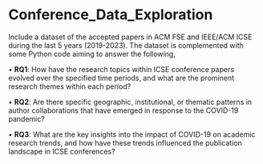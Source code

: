 # Conference_Data_Exploration
Include a dataset of the accepted papers in ACM FSE and IEEE/ACM ICSE during the last 5 years (2019-2023). The dataset is complemented with some Python code aiming to answer the following,

•	**RQ1**: How have the research topics within ICSE conference papers evolved over the specified time periods, and what are the prominent research themes within each period?


•	**RQ2**: Are there specific geographic, institutional, or thematic patterns in author collaborations that have emerged in response to the COVID-19 pandemic?


•	**RQ3**: What are the key insights into the impact of COVID-19 on academic research trends, and how have these trends influenced the publication landscape in ICSE conferences?
